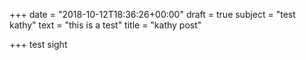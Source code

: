 +++
date = "2018-10-12T18:36:26+00:00"
draft = true
subject = "test kathy"
text = "this is a test"
title = "kathy post"

+++
test sight